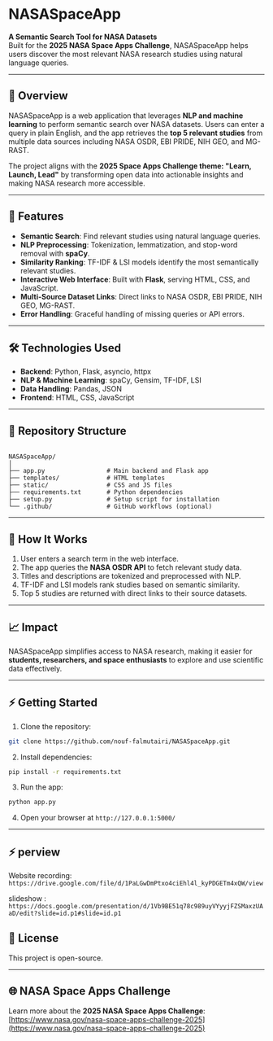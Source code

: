 # NASASpaceApp

**A Semantic Search Tool for NASA Datasets**  
Built for the **2025 NASA Space Apps Challenge**, NASASpaceApp helps users discover the most relevant NASA research studies using natural language queries.

---

## 🚀 Overview

NASASpaceApp is a web application that leverages **NLP and machine learning** to perform semantic search over NASA datasets. Users can enter a query in plain English, and the app retrieves the **top 5 relevant studies** from multiple data sources including NASA OSDR, EBI PRIDE, NIH GEO, and MG-RAST.

The project aligns with the **2025 Space Apps Challenge theme: "Learn, Launch, Lead"** by transforming open data into actionable insights and making NASA research more accessible.

---

## 🌟 Features

- **Semantic Search**: Find relevant studies using natural language queries.
- **NLP Preprocessing**: Tokenization, lemmatization, and stop-word removal with **spaCy**.
- **Similarity Ranking**: TF-IDF & LSI models identify the most semantically relevant studies.
- **Interactive Web Interface**: Built with **Flask**, serving HTML, CSS, and JavaScript.
- **Multi-Source Dataset Links**: Direct links to NASA OSDR, EBI PRIDE, NIH GEO, MG-RAST.
- **Error Handling**: Graceful handling of missing queries or API errors.

---

## 🛠️ Technologies Used

- **Backend**: Python, Flask, asyncio, httpx  
- **NLP & Machine Learning**: spaCy, Gensim, TF-IDF, LSI  
- **Data Handling**: Pandas, JSON  
- **Frontend**: HTML, CSS, JavaScript  

---

## 📂 Repository Structure

```

NASASpaceApp/
│
├── app.py                 # Main backend and Flask app
├── templates/             # HTML templates
├── static/                # CSS and JS files
├── requirements.txt       # Python dependencies
├── setup.py               # Setup script for installation
└── .github/               # GitHub workflows (optional)

````

---

## 🔧 How It Works

1. User enters a search term in the web interface.  
2. The app queries the **NASA OSDR API** to fetch relevant study data.  
3. Titles and descriptions are tokenized and preprocessed with NLP.  
4. TF-IDF and LSI models rank studies based on semantic similarity.  
5. Top 5 studies are returned with direct links to their source datasets.  

---

## 📈 Impact

NASASpaceApp simplifies access to NASA research, making it easier for **students, researchers, and space enthusiasts** to explore and use scientific data effectively.

---

## ⚡ Getting Started

1. Clone the repository:  
```bash
git clone https://github.com/nouf-falmutairi/NASASpaceApp.git
````

2. Install dependencies:

```bash
pip install -r requirements.txt
```

3. Run the app:

```bash
python app.py
```

4. Open your browser at `http://127.0.0.1:5000/`

---
## ⚡ perview

Website recording: 
```https://drive.google.com/file/d/1PaLGwDmPtxo4ciEhl4l_kyPDGETm4xQW/view```

slideshow :
```https://docs.google.com/presentation/d/1Vb9BE51q78c989uyVYyyjFZSMaxzUAaD/edit?slide=id.p1#slide=id.p1```

## 📄 License

This project is open-source.

---

## 🌐 NASA Space Apps Challenge

Learn more about the **2025 NASA Space Apps Challenge**: [https://www.nasa.gov/nasa-space-apps-challenge-2025](https://www.nasa.gov/nasa-space-apps-challenge-2025)

